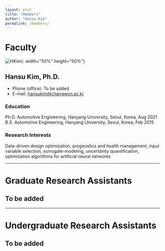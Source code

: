 ```yaml
---
layout: post
title: "Members"
author: "Hansu Kim"
permalink: /members/
---
```


# Faculty   
   
![HKim](https://user-images.githubusercontent.com/54526956/185015952-2b93fed0-d64c-4fe7-b2d5-03f732a21a7b.jpg){: width="50%" height="50%"}
      
## Hansu Kim, Ph.D.
* Phone (office): To be added
* E-mail: [hansukim@changwon.ac.kr](mailto:hansukim@changwon.ac.kr)   
   
### Education   
Ph.D. Automotive Engineering, Hanyang University, Seoul, Korea, Aug 2021   
B.S. Automotive Engineering, Hanyang University, Seoul, Korea, Feb 2015   

### Research Interests   
Data-driven design optimization, prognostics and health management, input variable selection, surrogate-modeling, uncertainty quantification, optimization algorithms for artificial neural networks

***
   
# Graduate Research Assistants   
## To be added   
   
***
   
# Undergraduate Research Assistants   
## To be added   
